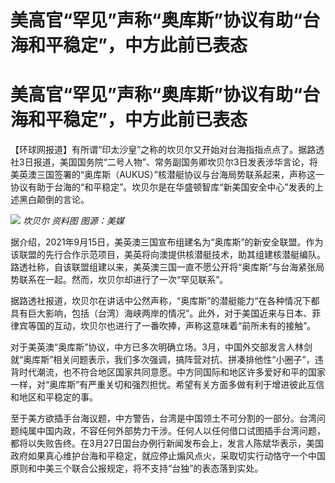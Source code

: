 # 美高官“罕见”声称“奥库斯”协议有助“台海和平稳定”，中方此前已表态

# 美高官“罕见”声称“奥库斯”协议有助“台海和平稳定”，中方此前已表态

【环球网报道】有所谓“印太沙皇”之称的坎贝尔又开始对台海指指点点了。据路透社3日报道，美国国务院“二号人物”、常务副国务卿坎贝尔3日发表涉华言论，将美英澳三国签署的“奥库斯（AUKUS）”核潜艇协议与台海局势联系起来，声称这一协议有助于台海的“和平稳定”。坎贝尔是在华盛顿智库“新美国安全中心”发表的上述黑白颠倒的言论。

![](https://inews.gtimg.com/om_bt/OHGb_VAtuDLpJuX9TxvvhcFhrWstBR1-HWZWW3htS1-VwAA/1000)
_坎贝尔 资料图 图源：美媒_

据介绍，2021年9月15日，美英澳三国宣布组建名为“奥库斯”的新安全联盟。作为该联盟的先行合作示范项目，美英将向澳提供核潜艇技术，助其组建核潜艇编队。路透社称，自该联盟组建以来，美英澳三国一直不愿公开将“奥库斯”与台海紧张局势联系在一起。然而，坎贝尔却进行了一次“罕见联系”。

据路透社报道，坎贝尔在讲话中公然声称，“奥库斯”的潜艇能力“在各种情况下都具有巨大影响，包括（台湾）海峡两岸的情况”。此外，对于美国近来与日本、菲律宾等国的互动，坎贝尔也进行了一番吹捧，声称这意味着“前所未有的接触”。

对于美英澳“奥库斯”协议，中方已多次明确立场。3月，中国外交部发言人林剑就“奥库斯”相关问题表示，我们多次强调，搞阵营对抗、拼凑排他性“小圈子”，违背时代潮流，也不符合地区国家共同意愿。中方同国际和地区许多爱好和平的国家一样，对“奥库斯”有严重关切和强烈担忧。希望有关方面多做有利于增进彼此互信和地区和平稳定的事。

至于美方欲插手台海议题，中方警告，台湾是中国领土不可分割的一部分。台湾问题纯属中国内政，不容任何外部势力干涉。任何人以任何借口试图插手台湾问题，都将以失败告终。在3月27日国台办例行新闻发布会上，发言人陈斌华表示，美国政府如果真心维护台海和平稳定，就应停止煽风点火，采取切实行动恪守一个中国原则和中美三个联合公报规定，将不支持“台独”的表态落到实处。

